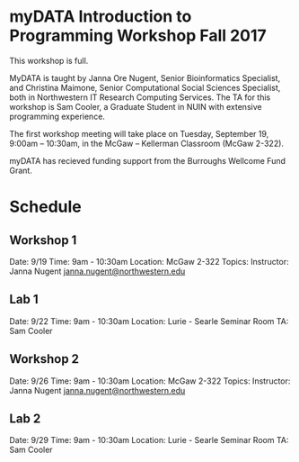 # myDATA Introduction to Programming Workshop Fall 2017
 
This workshop is full.

MyDATA is taught by Janna Ore Nugent, Senior Bioinformatics Specialist, and Christina Maimone, Senior Computational Social Sciences Specialist, both in Northwestern IT Research Computing Services.  The TA for this workshop is Sam Cooler, a Graduate Student in NUIN with extensive programming experience.

The first workshop meeting will take place on Tuesday, September 19, 9:00am – 10:30am, in the McGaw – Kellerman Classroom (McGaw 2-322). 

myDATA has recieved funding support from the Burroughs Wellcome Fund Grant. 

# Schedule

## Workshop 1
Date: 9/19
Time: 9am - 10:30am
Location: McGaw 2-322
Topics:
Instructor: Janna Nugent janna.nugent@northwestern.edu

## Lab 1
Date: 9/22
Time: 9am - 10:30am
Location: Lurie - Searle Seminar Room
TA: Sam Cooler

## Workshop 2
Date: 9/26
Time: 9am - 10:30am
Location: McGaw 2-322
Topics:
Instructor: Janna Nugent janna.nugent@northwestern.edu

## Lab 2
Date: 9/29
Time: 9am - 10:30am
Location: Lurie - Searle Seminar Room
TA: Sam Cooler



